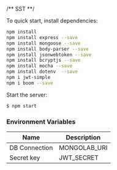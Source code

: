 /** SST **/

To quick start, install dependencies:
```bash
npm install
npm install express --save
npm install mongoose --save
npm install body-parser --save
npm install jsonwebtoken --save
npm install bcryptjs --save
npm install mocha --save
npm install dotenv  --save
npm i jwt-simple
npm i boom --save 
```

Start the server:
```bash
$ npm start
```

### Environment Variables

| Name | Description |
| ---- | ----------- |
| DB Connection | MONGOLAB_URI
| Secret key | JWT_SECRET  

